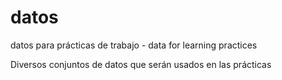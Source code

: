 # datos
datos para prácticas de trabajo - data for learning practices

Diversos conjuntos de datos que serán usados en las prácticas
